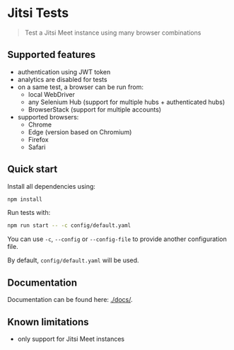 # Jitsi Tests

> Test a Jitsi Meet instance using many browser combinations

## Supported features

- authentication using JWT token
- analytics are disabled for tests
- on a same test, a browser can be run from:
  - local WebDriver
  - any Selenium Hub (support for multiple hubs + authenticated hubs)
  - BrowserStack (support for multiple accounts)
- supported browsers:
  - Chrome
  - Edge (version based on Chromium)
  - Firefox
  - Safari

## Quick start

Install all dependencies using:

```sh
npm install
```

Run tests with:

```sh
npm run start -- -c config/default.yaml
```

You can use `-c`, `--config` or `--config-file` to provide another configuration file.

By default, `config/default.yaml` will be used.

## Documentation

Documentation can be found here: [./docs/](./docs/).

## Known limitations

- only support for Jitsi Meet instances
